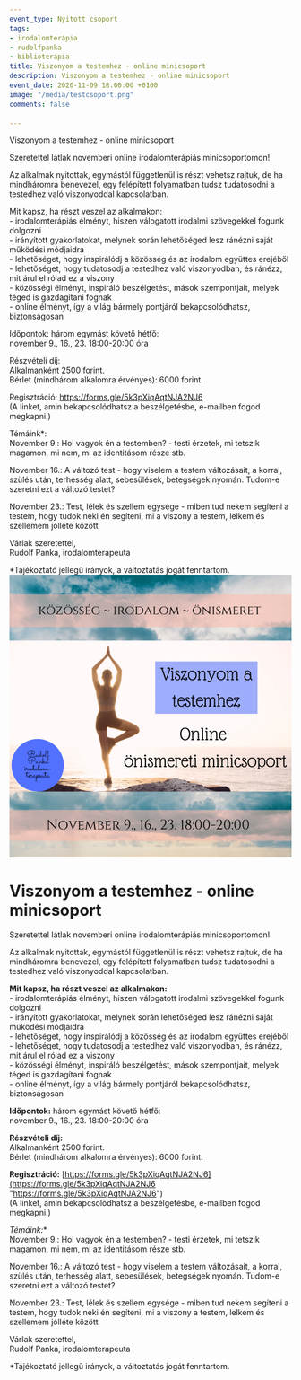 ```yaml
---
event_type: Nyitott csoport
tags:
- irodalomterápia
- rudolfpanka
- biblioterápia
title: Viszonyom a testemhez - online minicsoport
description: Viszonyom a testemhez - online minicsoport
event_date: 2020-11-09 18:00:00 +0100
image: "/media/testcsoport.png"
comments: false

---
```

Viszonyom a testemhez - online minicsoport

Szeretettel látlak novemberi online irodalomterápiás minicsoportomon!

Az alkalmak nyitottak, egymástól függetlenül is részt vehetsz rajtuk, de ha mindháromra benevezel, egy felépített folyamatban tudsz tudatosodni a testedhez való viszonyoddal kapcsolatban.

Mit kapsz, ha részt veszel az alkalmakon:  
\- irodalomterápiás élményt, hiszen válogatott irodalmi szövegekkel fogunk dolgozni  
\- irányított gyakorlatokat, melynek során lehetőséged lesz ránézni saját működési módjaidra  
\- lehetőséget, hogy inspirálódj a közösség és az irodalom együttes erejéből  
\- lehetőséget, hogy tudatosodj a testedhez való viszonyodban, és ránézz, mit árul el rólad ez a viszony  
\- közösségi élményt, inspiráló beszélgetést, mások szempontjait, melyek téged is gazdagítani fognak  
\- online élményt, így a világ bármely pontjáról bekapcsolódhatsz, biztonságosan

Időpontok: három egymást követő hétfő:  
november 9., 16., 23. 18:00-20:00 óra

Részvételi díj:  
Alkalmanként 2500 forint.  
Bérlet (mindhárom alkalomra érvényes): 6000 forint.

Regisztráció: https://forms.gle/5k3pXiqAqtNJA2NJ6  
(A linket, amin bekapcsolódhatsz a beszélgetésbe, e-mailben fogod megkapni.)

Témáink*:  
November 9.: Hol vagyok én a testemben? - testi érzetek, mi tetszik magamon, mi nem, mi az identitásom része stb.

November 16.: A változó test - hogy viselem a testem változásait, a korral, szülés után, terhesség alatt, sebesülések, betegségek nyomán. Tudom-e szeretni ezt a változó testet?

November 23.: Test, lélek és szellem egysége - miben tud nekem segíteni a testem, hogy tudok neki én segíteni, mi a viszony a testem, lelkem és szellemem jólléte között

Várlak szeretettel,  
Rudolf Panka, irodalomterapeuta

\*Tájékoztató jellegű irányok, a változtatás jogát fenntartom.![](/media/testcsoport.png)

# Viszonyom a testemhez - online minicsoport

Szeretettel látlak novemberi online irodalomterápiás minicsoportomon!

Az alkalmak nyitottak, egymástól függetlenül is részt vehetsz rajtuk, de ha mindháromra benevezel, egy felépített folyamatban tudsz tudatosodni a testedhez való viszonyoddal kapcsolatban.

**Mit kapsz, ha részt veszel az alkalmakon:**  
\- irodalomterápiás élményt, hiszen válogatott irodalmi szövegekkel fogunk dolgozni  
\- irányított gyakorlatokat, melynek során lehetőséged lesz ránézni saját működési módjaidra  
\- lehetőséget, hogy inspirálódj a közösség és az irodalom együttes erejéből  
\- lehetőséget, hogy tudatosodj a testedhez való viszonyodban, és ránézz, mit árul el rólad ez a viszony  
\- közösségi élményt, inspiráló beszélgetést, mások szempontjait, melyek téged is gazdagítani fognak  
\- online élményt, így a világ bármely pontjáról bekapcsolódhatsz, biztonságosan

**Időpontok:** három egymást követő hétfő:  
november 9., 16., 23. 18:00-20:00 óra

**Részvételi díj:**  
Alkalmanként 2500 forint.  
Bérlet (mindhárom alkalomra érvényes): 6000 forint.

**Regisztráció:** [https://forms.gle/5k3pXiqAqtNJA2NJ6](https://forms.gle/5k3pXiqAqtNJA2NJ6 "https://forms.gle/5k3pXiqAqtNJA2NJ6")  
(A linket, amin bekapcsolódhatsz a beszélgetésbe, e-mailben fogod megkapni.)

**Témáink*:**  
November 9.: Hol vagyok én a testemben? - testi érzetek, mi tetszik magamon, mi nem, mi az identitásom része stb.

November 16.: A változó test - hogy viselem a testem változásait, a korral, szülés után, terhesség alatt, sebesülések, betegségek nyomán. Tudom-e szeretni ezt a változó testet?

November 23.: Test, lélek és szellem egysége - miben tud nekem segíteni a testem, hogy tudok neki én segíteni, mi a viszony a testem, lelkem és szellemem jólléte között

Várlak szeretettel,  
Rudolf Panka, irodalomterapeuta

\*Tájékoztató jellegű irányok, a változtatás jogát fenntartom.